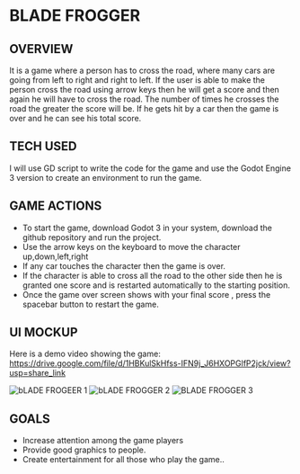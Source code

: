 # BLADE FROGGER

## OVERVIEW
It is a game where a person has to cross the road, where many cars are going from left to right and right to left. If the user is able to make the person cross the road using arrow keys then he will get a score and then again he will have to cross the road. The number of times he crosses the road the greater the score will be. If he gets hit by a car then the game is over and he can see his total score.

## TECH USED
I will use GD script to write the code for the game and use the Godot Engine 3 version to create an environment to run the game.

## GAME ACTIONS
* To start the game, download Godot 3 in your system, download the github repository and run the project.
* Use the arrow keys on the keyboard to move the character up,down,left,right
* If any car touches the character then the game is over.
* If the character is able to cross all the road to the other side then he is granted one score and is restarted automatically to the starting position.
* Once the game over screen shows with your final score , press the spacebar button to restart the game.

## UI MOCKUP
Here is a demo video showing the game:
https://drive.google.com/file/d/1HBKulSkHfss-IFN9j_J6HXOPGlfP2jck/view?usp=share_link

![bLADE FROGEER 1](https://user-images.githubusercontent.com/112710411/232334855-902afce1-cad2-4684-b1b3-a4c154233b1a.png)
![bLADE FROGGER 2](https://user-images.githubusercontent.com/112710411/232334848-5925a9b0-d2ea-4231-a49a-6b99d9a34fb0.png)
![BLADE FROGGER 3](https://user-images.githubusercontent.com/112710411/232334854-ef876180-745e-4217-ba19-c9e8ab3ca721.png)

## GOALS
* Increase attention among the game players
* Provide good graphics to people.
* Create entertainment for all those who play the game..
